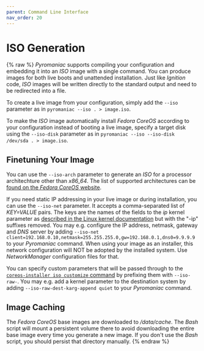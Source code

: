 ```yaml
---
parent: Command Line Interface
nav_order: 20
---
```


# ISO Generation
{% raw %}
*Pyromaniac* supports compiling your configuration and embedding it into an
*ISO* image with a single command. You can produce images for both live boots
and unattended installation. Just like *Ignition* code, *ISO* images will be
written directly to the standard output and need to be redirected into a file.

To create a live image from your configuration, simply add the `--iso`
parameter as in `pyromaniac --iso . > image.iso`.

To make the *ISO* image automatically install *Fedora CoreOS* according to 
your configuration instead of booting a live image, specify a target disk using
the `--iso-disk` parameter as in `pyromaniac --iso --iso-disk /dev/sda . >
image.iso`.

## Finetuning Your Image
You can use the `--iso-arch` parameter to generate an *ISO* for a processor
architechture other than *x86_64*. The list of supported architectures can be
[found on the *Fedora CoreOS* website][archs].

If you need static IP addressing in your live image or during installation, you
can use the `--iso-net` parameter. It accepts a comma-separated list of
*KEY=VALUE* pairs. The keys are the names of the fields to the *ip* kernel
parameter as [described in the Linux kernel documentation][ip] but with the
"-ip" suffixes removed. You may e.g. configure the IP address, netmask, gateway
and *DNS* server by adding `--iso-net
client=192.168.0.10,netmask=255.255.255.0,gw=192.168.0.1,dns0=9.9.9.9`
to your *Pyromaniac* command. When using your image as an installer, this
network configuration will NOT be adopted by the installed system. Use
*NetworkManager* configuration files for that.

You can specify custom parameters that will be passed through to the
[`coreos-installer iso customize` command][customize] by prefixing them with
`--iso-raw-`. You may e.g. add a kernel parameter to the destination system by
adding `--iso-raw-dest-karg-append quiet` to your *Pyromaniac* command.

[archs]: https://docs.fedoraproject.org/en-US/fedora-coreos/platforms/
[ip]: https://www.kernel.org/doc/Documentation/filesystems/nfs/nfsroot.txt
[customize]: https://coreos.github.io/coreos-installer/cmd/iso/#coreos-installer-iso-customize

## Image Caching
The *Fedora CoreOS* base images are downloaded to */data/cache*. The *Bash*
script will mount a persistent volume there to avoid downloading the entire
base image every time you generate a new image. If you don't use the *Bash*
script, you should persist that directory manually.
{% endraw %}
